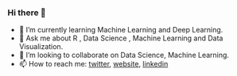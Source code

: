 ### Hi there 👋

- 🌱 I’m currently learning Machine Learning and Deep Learning.
- 💬 Ask me about R , Data Science , Machine Learning and Data Visualization.
- 👯 I’m looking to collaborate on Data Science, Machine Learning.
- 📫 How to reach me: [twitter](https://twitter.com/diwastha), [website](https://diwashrestha.com.np/), [linkedin](https://www.linkedin.com/in/shresthadiwash/)
